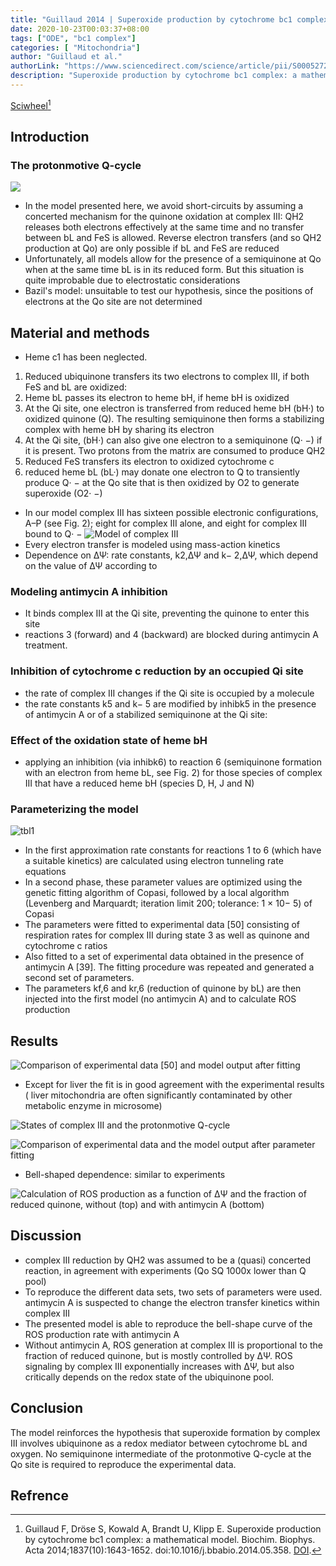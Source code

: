 ```yaml
---
title: "Guillaud 2014 | Superoxide production by cytochrome bc1 complex: a mathematical model"
date: 2020-10-23T00:03:37+08:00
tags: ["ODE", "bc1 complex"]
categories: [ "Mitochondria"]
author: "Guillaud et al."
authorLink: "https://www.sciencedirect.com/science/article/pii/S0005272814005076?via%3Dihub"
description: "Superoxide production by cytochrome bc1 complex: a mathematical model"
---
```


[Sciwheel](https://sciwheel.com/work/#/items/5916845)[^Guillaud2014]

<!--more-->

## Introduction
### The protonmotive Q-cycle
![](https://ars.els-cdn.com/content/image/1-s2.0-S0005272814005076-gr1.jpg)
* In the model presented here, we avoid short-circuits by assuming a concerted mechanism for the quinone oxidation at complex III: QH2 releases both electrons effectively at the same time and no transfer between bL and FeS is allowed. Reverse electron transfers (and so QH2 production at Qo) are only possible if bL and FeS are reduced
* Unfortunately, all models allow for the presence of a semiquinone at Qo when at the same time bL is in its reduced form. But this situation is quite improbable due to electrostatic considerations
* Bazil's model: unsuitable to test our hypothesis, since the positions of electrons at the Qo site are not determined

## Material and methods
* Heme c1 has been neglected.
1. Reduced ubiquinone transfers its two electrons to complex III, if both FeS and bL are oxidized:
2. Heme bL passes its electron to heme bH, if heme bH is oxidized
3. At the Qi site, one electron is transferred from reduced heme bH (bH·) to oxidized quinone (Q). The resulting semiquinone then forms a stabilizing complex with heme bH by sharing its electron
4. At the Qi site, (bH·) can also give one electron to a semiquinone (Q· −) if it is present. Two protons from the matrix are consumed to produce QH2
5. Reduced FeS transfers its electron to oxidized cytochrome c
6. reduced heme bL (bL·) may donate one electron to Q to transiently produce Q· − at the Qo site that is then oxidized by O2 to generate superoxide (O2· −)

* In our model complex III has sixteen possible electronic configurations, A–P (see Fig. 2); eight for complex III alone, and eight for complex III bound to Q· −
![](https://ars.els-cdn.com/content/image/1-s2.0-S0005272814005076-gr2.jpg "Model of complex III")
* Every electron transfer is modeled using mass-action kinetics
* Dependence on ΔΨ: rate constants, k2,ΔΨ and k− 2,ΔΨ, which depend on the value of ΔΨ according to
### Modeling antimycin A inhibition
* It binds complex III at the Qi site, preventing the quinone to enter this site
* reactions 3 (forward) and 4 (backward) are blocked during antimycin A treatment.

### Inhibition of cytochrome c reduction by an occupied Qi site
* the rate of complex III changes if the Qi site is occupied by a molecule
* the rate constants k5 and k− 5 are modified by inhibk5 in the presence of antimycin A or of a stabilized semiquinone at the Qi site:

### Effect of the oxidation state of heme bH
* applying an inhibition (via inhibk6) to reaction 6 (semiquinone formation with an electron from heme bL, see Fig. 2) for those species of complex III that have a reduced heme bH (species D, H, J and N)

### Parameterizing the model
![tbl1](https://user-images.githubusercontent.com/40054455/86618418-75a21e00-bfeb-11ea-9e27-0c3dd89aa206.png)
* In the first approximation rate constants for reactions 1 to 6 (which have a suitable kinetics) are calculated using electron tunneling rate equations
* In a second phase, these parameter values are optimized using the genetic fitting algorithm of Copasi, followed by a local algorithm (Levenberg and Marquardt; iteration limit 200; tolerance: 1 × 10− 5) of Copasi
* The parameters were fitted to experimental data [50] consisting of respiration rates for complex III during state 3 as well as quinone and cytochrome c ratios
* Also fitted to a set of experimental data obtained in the presence of antimycin A [39]. The fitting procedure was repeated and generated a second set of parameters.
* The parameters kf,6 and kr,6 (reduction of quinone by bL) are then injected into the first model (no antimycin A) and to calculate ROS production

## Results
![](https://ars.els-cdn.com/content/image/1-s2.0-S0005272814005076-gr3.jpg "Comparison of experimental data [50] and model output after fitting")
* Except for liver the fit is in good agreement with the experimental results ( liver mitochondria are often significantly contaminated by other metabolic enzyme in microsome)

![](https://ars.els-cdn.com/content/image/1-s2.0-S0005272814005076-gr4.jpg "States of complex III and the protonmotive Q-cycle")

![](https://ars.els-cdn.com/content/image/1-s2.0-S0005272814005076-gr5.jpg "Comparison of experimental data and the model output after parameter fitting")
* Bell-shaped dependence: similar to experiments

![](https://ars.els-cdn.com/content/image/1-s2.0-S0005272814005076-gr6.jpg "Calculation of ROS production as a function of ∆Ψ and the fraction of reduced quinone, without (top) and with antimycin A (bottom)")

## Discussion
* complex III reduction by QH2 was assumed to be a (quasi) concerted reaction, in agreement with experiments (Qo SQ 1000x lower than Q pool)
* To reproduce the different data sets, two sets of parameters were used. antimycin A is suspected to change the electron transfer kinetics within complex III
* The presented model is able to reproduce the bell-shape curve of the ROS production rate with antimycin A
* Without antimycin A, ROS generation at complex III is proportional to the fraction of reduced quinone, but is mostly controlled by ∆Ψ. ROS signaling by complex III exponentially increases with ∆Ψ, but also critically depends on the redox state of the ubiquinone pool.

## Conclusion
The model reinforces the hypothesis that superoxide formation by complex III involves ubiquinone as a redox mediator between cytochrome bL and oxygen. No semiquinone intermediate of the protonmotive Q-cycle at the Qo site is required to reproduce the experimental data.

## Refrence
[^Guillaud2014]: Guillaud F, Dröse S, Kowald A, Brandt U, Klipp E. Superoxide production by cytochrome bc1 complex: a mathematical model. Biochim. Biophys. Acta 2014;1837(10):1643-1652. doi:10.1016/j.bbabio.2014.05.358. [DOI](https://f1000.com/fulltext/doi/10.1016/j.bbabio.2014.05.358).
